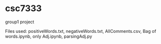 # csc7333
group1 project

Files used: 
positiveWords.txt, 
negativeWords.txt, 
AllComments.csv, 
Bag of words.ipynb, 
only Adj.ipynb, 
parsingAdj.py


